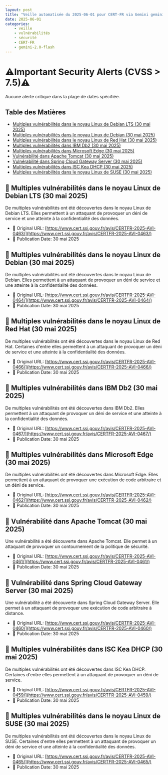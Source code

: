 ```yaml
---
layout: post
title: "Veille automatisée du 2025-06-01 pour CERT-FR via Gemini gemini-2.0-flash"
date: 2025-06-01
categories:
    - veille
    - vulnérabilités
    - sécurité
    - CERT-FR
    - gemini-2.0-flash
---
```

# ⚠️Important Security Alerts (CVSS > 7.5)⚠️
Aucune alerte critique dans la plage de dates spécifiée.

## Table des Matières

*   [Multiples vulnérabilités dans le noyau Linux de Debian LTS (30 mai 2025)](#multiples-vulnerabilites-dans-le-noyau-linux-de-debian-lts-30-mai-2025)
*   [Multiples vulnérabilités dans le noyau Linux de Debian (30 mai 2025)](#multiples-vulnerabilites-dans-le-noyau-linux-de-debian-30-mai-2025)
*   [Multiples vulnérabilités dans le noyau Linux de Red Hat (30 mai 2025)](#multiples-vulnerabilites-dans-le-noyau-linux-de-red-hat-30-mai-2025)
*   [Multiples vulnérabilités dans IBM Db2 (30 mai 2025)](#multiples-vulnerabilites-dans-ibm-db2-30-mai-2025)
*   [Multiples vulnérabilités dans Microsoft Edge (30 mai 2025)](#multiples-vulnerabilites-dans-microsoft-edge-30-mai-2025)
*   [Vulnérabilité dans Apache Tomcat (30 mai 2025)](#vulnerabilite-dans-apache-tomcat-30-mai-2025)
*   [Vulnérabilité dans Spring Cloud Gateway Server (30 mai 2025)](#vulnerabilite-dans-spring-cloud-gateway-server-30-mai-2025)
*   [Multiples vulnérabilités dans ISC Kea DHCP (30 mai 2025)](#multiples-vulnerabilites-dans-isc-kea-dhcp-30-mai-2025)
*   [Multiples vulnérabilités dans le noyau Linux de SUSE (30 mai 2025)](#multiples-vulnerabilites-dans-le-noyau-linux-de-suse-30-mai-2025)

## 🚨 Multiples vulnérabilités dans le noyau Linux de Debian LTS (30 mai 2025)

De multiples vulnérabilités ont été découvertes dans le noyau Linux de Debian LTS. Elles permettent à un attaquant de provoquer un déni de service et une atteinte à la confidentialité des données.

*   🔗 Original URL: [https://www.cert.ssi.gouv.fr/avis/CERTFR-2025-AVI-0463/](https://www.cert.ssi.gouv.fr/avis/CERTFR-2025-AVI-0463/)
*   📅 Publication Date: 30 mai 2025

## 🚨 Multiples vulnérabilités dans le noyau Linux de Debian (30 mai 2025)

De multiples vulnérabilités ont été découvertes dans le noyau Linux de Debian. Elles permettent à un attaquant de provoquer un déni de service et une atteinte à la confidentialité des données.

*   🔗 Original URL: [https://www.cert.ssi.gouv.fr/avis/CERTFR-2025-AVI-0464/](https://www.cert.ssi.gouv.fr/avis/CERTFR-2025-AVI-0464/)
*   📅 Publication Date: 30 mai 2025

## 🚨 Multiples vulnérabilités dans le noyau Linux de Red Hat (30 mai 2025)

De multiples vulnérabilités ont été découvertes dans le noyau Linux de Red Hat. Certaines d'entre elles permettent à un attaquant de provoquer un déni de service et une atteinte à la confidentialité des données.

*   🔗 Original URL: [https://www.cert.ssi.gouv.fr/avis/CERTFR-2025-AVI-0466/](https://www.cert.ssi.gouv.fr/avis/CERTFR-2025-AVI-0466/)
*   📅 Publication Date: 30 mai 2025

## 🚨 Multiples vulnérabilités dans IBM Db2 (30 mai 2025)

De multiples vulnérabilités ont été découvertes dans IBM Db2. Elles permettent à un attaquant de provoquer un déni de service et une atteinte à la confidentialité des données.

*   🔗 Original URL: [https://www.cert.ssi.gouv.fr/avis/CERTFR-2025-AVI-0467/](https://www.cert.ssi.gouv.fr/avis/CERTFR-2025-AVI-0467/)
*   📅 Publication Date: 30 mai 2025

## 🚨 Multiples vulnérabilités dans Microsoft Edge (30 mai 2025)

De multiples vulnérabilités ont été découvertes dans Microsoft Edge. Elles permettent à un attaquant de provoquer une exécution de code arbitraire et un déni de service.

*   🔗 Original URL: [https://www.cert.ssi.gouv.fr/avis/CERTFR-2025-AVI-0462/](https://www.cert.ssi.gouv.fr/avis/CERTFR-2025-AVI-0462/)
*   📅 Publication Date: 30 mai 2025

## 🚨 Vulnérabilité dans Apache Tomcat (30 mai 2025)

Une vulnérabilité a été découverte dans Apache Tomcat. Elle permet à un attaquant de provoquer un contournement de la politique de sécurité.

*   🔗 Original URL: [https://www.cert.ssi.gouv.fr/avis/CERTFR-2025-AVI-0461/](https://www.cert.ssi.gouv.fr/avis/CERTFR-2025-AVI-0461/)
*   📅 Publication Date: 30 mai 2025

## 🚨 Vulnérabilité dans Spring Cloud Gateway Server (30 mai 2025)

Une vulnérabilité a été découverte dans Spring Cloud Gateway Server. Elle permet à un attaquant de provoquer une exécution de code arbitraire à distance.

*   🔗 Original URL: [https://www.cert.ssi.gouv.fr/avis/CERTFR-2025-AVI-0460/](https://www.cert.ssi.gouv.fr/avis/CERTFR-2025-AVI-0460/)
*   📅 Publication Date: 30 mai 2025

## 🚨 Multiples vulnérabilités dans ISC Kea DHCP (30 mai 2025)

De multiples vulnérabilités ont été découvertes dans ISC Kea DHCP. Certaines d'entre elles permettent à un attaquant de provoquer un déni de service.

*   🔗 Original URL: [https://www.cert.ssi.gouv.fr/avis/CERTFR-2025-AVI-0459/](https://www.cert.ssi.gouv.fr/avis/CERTFR-2025-AVI-0459/)
*   📅 Publication Date: 30 mai 2025

## 🚨 Multiples vulnérabilités dans le noyau Linux de SUSE (30 mai 2025)

De multiples vulnérabilités ont été découvertes dans le noyau Linux de SUSE. Certaines d'entre elles permettent à un attaquant de provoquer un déni de service et une atteinte à la confidentialité des données.

*   🔗 Original URL: [https://www.cert.ssi.gouv.fr/avis/CERTFR-2025-AVI-0465/](https://www.cert.ssi.gouv.fr/avis/CERTFR-2025-AVI-0465/)
*   📅 Publication Date: 30 mai 2025
